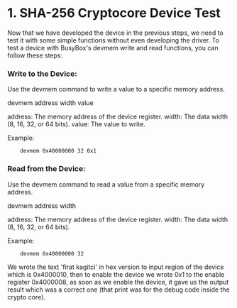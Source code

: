 # 1. SHA-256 Cryptocore Device Test 

Now that we have developed the device in the previous steps, we need to test it with some simple functions without even developing the driver. To test a device with BusyBox's devmem write and read functions, you can follow these steps:
        
### Write to the Device:
Use the devmem command to write a value to a specific memory address.

devmem address width value

address: The memory address of the device register.
width: The data width (8, 16, 32, or 64 bits).
value: The value to write.

Example:

        devmem 0x40000000 32 0x1

### Read from the Device:
Use the devmem command to read a value from a specific memory address.

devmem address width

address: The memory address of the device register.
width: The data width (8, 16, 32, or 64 bits).

Example:

        devmem 0x40000000 32

We wrote the text 'firat kagitci' in hex version to input region of the device which is 0x4000010, then to enable the device we wrote 0x1 to the enable register 0x4000008, as soon as we enable the device, it gave us the output result which was a correct one (that print was for the debug code inside the crypto core).



